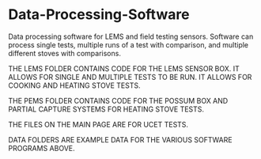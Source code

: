 # Data-Processing-Software
Data processing software for LEMS and field testing sensors. Software can process single tests, multiple runs of a test with comparison, and multiple different stoves with comparisons. 

THE LEMS FOLDER CONTAINS CODE FOR THE LEMS SENSOR BOX. IT ALLOWS FOR SINGLE AND MULTIPLE TESTS TO BE RUN. IT ALLOWS FOR COOKING AND HEATING STOVE TESTS. 

THE PEMS FOLDER CONTAINS CODE FOR THE POSSUM BOX AND PARTIAL CAPTURE SYSTEMS FOR HEATING STOVE TESTS.

THE FILES ON THE MAIN PAGE ARE FOR UCET TESTS.

DATA FOLDERS ARE EXAMPLE DATA FOR THE VARIOUS SOFTWARE PROGRAMS ABOVE.
